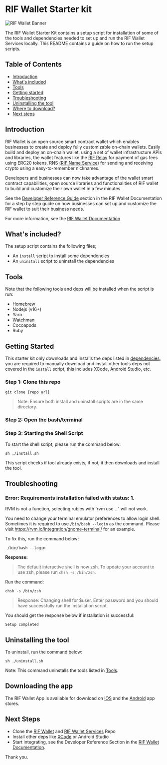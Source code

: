 # RIF Wallet Starter kit

![RIF Wallet Banner](./src/rifwallet_custom%20(1).gif)

The RIF Wallet Starter Kit contains a setup script for installation of some of the tools and dependencies needed to set up and run the RIF Wallet Services locally. This README contains a guide on how to run the setup scripts.

## Table of Contents

* [Introduction](#introduction)
* [What's included](#whats-included)
* [Tools](#tools)
* [Getting started](#getting-started)
* [Troubleshooting](#troubleshooting)
* [Uninstalling the tool](#uninstalling-the-tool)
* [Where to download?](#downloading-the-app)
* [Next steps](#next-steps)

## Introduction

RIF Wallet is an open source smart contract wallet which enables businesses to create and deploy fully customizable on-chain wallets. Easily build and deploy an on-chain wallet, using a set of wallet infrastructure APIs and libraries, the wallet features like the [RIF Relay](https://github.com/rsksmart/rif-relay) for payment of gas fees using ERC20 tokens, RNS [(RIF Name Service)](https://github.com/rsksmart/rns-manager-react) for sending and receiving crypto using a easy-to-remember nicknames.

Developers and businesses can now take advantage of the wallet smart contract capabilities, open source libraries and functionalities of RIF wallet to build and customize their own wallet in a few minutes.

See the [Developer Reference Guide]() section in the RIF Wallet Documentation for a step by step guide on how businesses can set up and customize the RIF wallet to suit their business needs.

For more information, see the [RIF Wallet Documentation]()

## What's included?

The setup script contains the following files;
* An `install` script to install some dependencies
* An `uninstall` script to uninstall the dependencies

## Tools

Note that the following tools and deps will be installed when the script is run:

* Homebrew
* Nodejs (v16+)
* Yarn
* Watchman
* Cocoapods
* Ruby

## Getting Started

This starter kit only downloads and installs the deps listed in [dependencies](#tools), you are required to manually download and install other tools deps not covered in the `install` script, this includes XCode, Android Studio, etc.

### Step 1: Clone this repo

```shell
git clone {repo url}
```
> Note: Ensure both install and uninstall scripts are in the same directory.

### Step 2: Open the bash/terminal

### Step 3: Starting the Shell Script

To start the shell script, please run the command below:

```shell
sh ./install.sh
```

This script checks if tool already exists, if not, it then downloads and install the tool.

## Troubleshooting

### Error: Requirements installation failed with status: 1.

RVM is not a function, selecting rubies with 'rvm use ...' will not work.

You need to change your terminal emulator preferences to allow login shell.
Sometimes it is required to use `/bin/bash --login` as the command.
Please visit https://rvm.io/integration/gnome-terminal/ for an example.

To fix this, run the command below;

```shell
 /bin/bash --login
```

**Response:**

> The default interactive shell is now zsh.
To update your account to use zsh, please run `chsh -s /bin/zsh`.

Run the command: 

```shell
chsh -s /bin/zsh
```

> Response: Changing shell for $user. Enter password and you should have successfully run the installation script.

You should get the response below if installation is successful:

`Setup completed`

## Uninstalling the tool

To uninstall, run the command below:

```shell
sh ./uninstall.sh
```

Note: This command uninstalls the tools listed in [Tools](#tools).

## Downloading the app

The RIF Wallet App is available for download on [IOS]() and the [Android]() app stores.

## Next Steps

* Clone the [RIF Wallet](https://github.com/rsksmart/swallet.git) and [RIF Wallet Services](https://github.com/rsksmart/rif-wallet-services) Repo
* Install other deps like [XCode](https://itunes.apple.com/us/app/xcode/id497799835?mt=12) or Android Studio
* Start integrating, see the Developer Reference Section in the [RIF Wallet Documentation]().

Thank you.